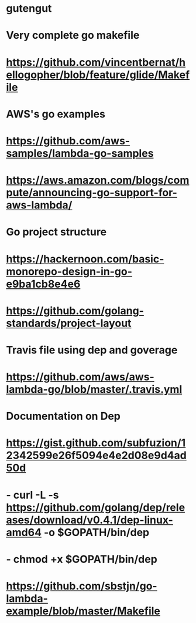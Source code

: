 # gutengut

# Very complete go makefile
# https://github.com/vincentbernat/hellogopher/blob/feature/glide/Makefile

# AWS's go examples
# https://github.com/aws-samples/lambda-go-samples
# https://aws.amazon.com/blogs/compute/announcing-go-support-for-aws-lambda/

# Go project structure
# https://hackernoon.com/basic-monorepo-design-in-go-e9ba1cb8e4e6
# https://github.com/golang-standards/project-layout

# Travis file using dep and goverage
# https://github.com/aws/aws-lambda-go/blob/master/.travis.yml

# Documentation on Dep
# https://gist.github.com/subfuzion/12342599e26f5094e4e2d08e9d4ad50d
# - curl -L -s https://github.com/golang/dep/releases/download/v0.4.1/dep-linux-amd64 -o $GOPATH/bin/dep
# - chmod +x $GOPATH/bin/dep

# https://github.com/sbstjn/go-lambda-example/blob/master/Makefile

